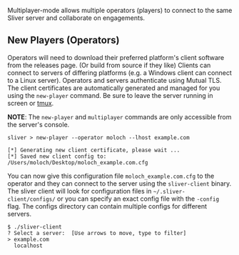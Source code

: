 Multiplayer-mode allows multiple operators (players) to connect to the same Sliver server and collaborate on engagements.

## New Players (Operators)

Operators will need to download their preferred platform's client software from the releases page. (Or build from source if they like) Clients can connect to servers of differing platforms (e.g. a Windows client can connect to a Linux server). Operators and servers authenticate using Mutual TLS. The client certificates are automatically generated and managed for you using the `new-player` command. Be sure to leave the server running in screen or [tmux](https://github.com/tmux/tmux).


__NOTE__: The `new-player` and `multiplayer` commands are only accessible from the server's console.

```
sliver > new-player --operator moloch --lhost example.com

[*] Generating new client certificate, please wait ...
[*] Saved new client config to: /Users/moloch/Desktop/moloch_example.com.cfg
```

You can now give this configuration file `moloch_example.com.cfg` to the operator and they can connect to the server using the `sliver-client` binary. The sliver client will look for configuration files in `~/.sliver-client/configs/` or you can specify an exact config file with the `-config` flag. The configs directory can contain multiple configs for different servers.

```
$ ./sliver-client
? Select a server:  [Use arrows to move, type to filter]
> example.com
  localhost
```